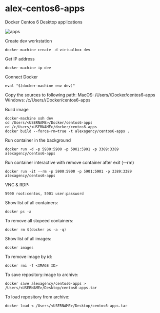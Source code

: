 alex-centos6-apps
==========================

Docker Centos 6 Desktop applications

![apps](https://cloud.githubusercontent.com/assets/1122708/10214796/1b0b53cc-6824-11e5-841d-b9eba57731b8.jpg)

Create dev workstation

```
docker-machine create -d virtualbox dev
```

Get IP address

```
docker-machine ip dev
```

Connect Docker

```
eval "$(docker-machine env dev)"
```

Copy the sources to following path:
MacOS: /Users/<USERNAME>/Docker/centos6-apps 
Windows: /c/Users/<USERNAME>/Docker/centos6-apps

Build image

```
docker-machine ssh dev
cd /Users/<USERNAME>/Docker/centos6-apps
cd /c/Users/<USERNAME>/docker/centos6-apps
docker build --force-rm=true -t alexagency/centos6-apps .
```

Run container in the background

```
docker run -d -p 5900:5900 -p 5901:5901 -p 3389:3389 alexagency/centos6-apps
```

Run container interactive with remove container after exit (--rm)

```
docker run -it --rm -p 5900:5900 -p 5901:5901 -p 3389:3389 alexagency/centos6-apps
```

VNC & RDP:

```
5900 root:centos, 5901 user:password
```

Show list of all containers:

```
docker ps -a
```

To remove all stopeed containers:

```
docker rm $(docker ps -a -q)
```

Show list of all images:

```
docker images
```

To remove image by id:

```
docker rmi -f <IMAGE ID>
```

To save repository:image to archive:

```
docker save alexagency/centos6-apps > /Users/<USERNAME>/Desktop/centos6-apps.tar
```

To load repository from archive:

```
docker load < /Users/<USERNAME>/Desktop/centos6-apps.tar
```

